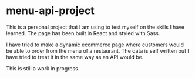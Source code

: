 # menu-api-project

This is a personal project that I am using to test myself on the skills I have learned.
The page has been built in React and styled with Sass.

I have tried to make a dynamic ecommerce page where customers would be able to order from the menu of a restaurant. The data is self written but I have tried to treat it in the same way as an API would be.

This is still a work in progress.
